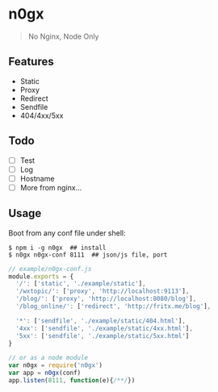 # n0gx

> No Nginx, Node Only

## Features

- Static
- Proxy
- Redirect
- Sendfile
- 404/4xx/5xx

## Todo

- [ ] Test
- [ ] Log
- [ ] Hostname
- [ ] More from nginx...

## Usage

Boot from any conf file under shell:

```
$ npm i -g n0gx  ## install
$ n0gx n0gx-conf 8111  ## json/js file, port
```

```js
// example/n0gx-conf.js
module.exports = {
  '/': ['static', './example/static'],
  '/wxtopic/': ['proxy', 'http://localhost:9113'],
  '/blog/': ['proxy', 'http://localhost:8080/blog'],
  '/blog_online/': ['redirect', 'http://fritx.me/blog'],

  '*': ['sendfile', './example/static/404.html'],
  '4xx': ['sendfile', './example/static/4xx.html'],
  '5xx': ['sendfile', './example/static/5xx.html']
}
```

```js
// or as a node module
var n0gx = require('n0gx')
var app = n0gx(conf)
app.listen(8111, function(e){/**/})
```
